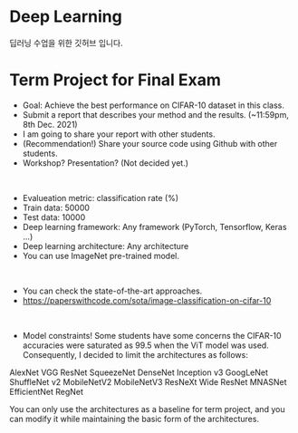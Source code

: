 # Deep Learning
딥러닝 수업을 위한 깃허브 입니다.

# Term Project for Final Exam
- Goal: Achieve the best performance on CIFAR-10 dataset in this class.
- Submit a report that describes your method and the results. (~11:59pm, 8th Dec. 2021)
- I am going to share your report with other students.
- (Recommendation!) Share your source code using Github with other students.
- Workshop? Presentation? (Not decided yet.)
<br>

- Evalueation metric: classification rate (%)
- Train data: 50000
- Test data: 10000
- Deep learning framework: Any framework (PyTorch, Tensorflow, Keras ...)
- Deep learning architecture: Any architecture
- You can use ImageNet pre-trained model.
<br>

- You can check the state-of-the-art approaches.
- https://paperswithcode.com/sota/image-classification-on-cifar-10
<br>

- Model constraints!
Some students have some concerns the CIFAR-10 accuracies were saturated as 99.5 when the ViT model was used.
Consequently, I decided to limit the architectures as follows:

AlexNet
VGG
ResNet
SqueezeNet
DenseNet
Inception v3
GoogLeNet
ShuffleNet v2
MobileNetV2
MobileNetV3
ResNeXt
Wide ResNet
MNASNet
EfficientNet
RegNet

You can only use the architectures as a baseline for term project, and you can modify it while maintaining the basic form of the architectures.
